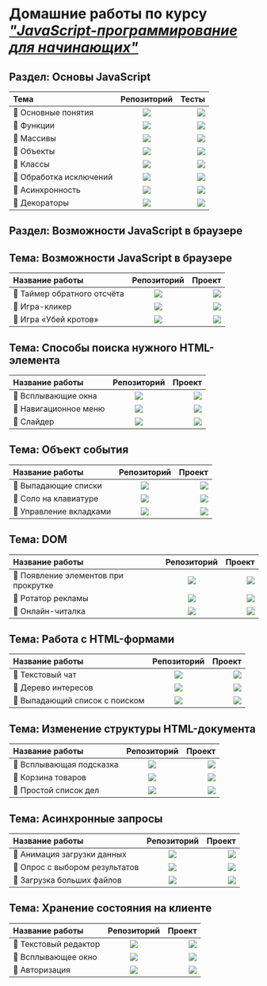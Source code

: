 # Домашние работы по курсу [***"JavaScript-программирование для начинающих"***](https://cat.2035.university/rall/course/18787/?project_id=48)

## Раздел: **Основы JavaScript**
| Тема      | Репозиторий | Тесты   |
| :---        |    :----:   |          ---: |
| 🌟 Основные понятия | <a href="https://github.com/alekseeva-t-v/bjs-2-homeworks/tree/bjs-53/1.base-concepts"><img src="https://img.shields.io/badge/GitHub-96dbf9?style=for-the-badge"/></a> | <a href="https://alekseeva-t-v.github.io/bjs-2-homeworks/1.base-concepts/"><img src="https://img.shields.io/badge/Demo-50b8e4?style=for-the-badge"/></a>  |
| 🌟 Функции | <a href="https://github.com/alekseeva-t-v/bjs-2-homeworks/tree/bjs-53/2.functions"><img src="https://img.shields.io/badge/GitHub-96dbf9?style=for-the-badge"/></a> | <a href="https://alekseeva-t-v.github.io/bjs-2-homeworks/2.functions/"><img src="https://img.shields.io/badge/Demo-50b8e4?style=for-the-badge"/></a>  |
| 🌟 Массивы | <a href="https://github.com/alekseeva-t-v/bjs-2-homeworks/tree/bjs-53/3.arrays"><img src="https://img.shields.io/badge/GitHub-96dbf9?style=for-the-badge"/></a> | <a href="https://alekseeva-t-v.github.io/bjs-2-homeworks/3.arrays/"><img src="https://img.shields.io/badge/Demo-50b8e4?style=for-the-badge"/></a>|
| 🌟 Объекты | <a href="https://github.com/alekseeva-t-v/bjs-2-homeworks/tree/bjs-53/4.objects"><img src="https://img.shields.io/badge/GitHub-96dbf9?style=for-the-badge"/></a> | <a href="https://alekseeva-t-v.github.io/bjs-2-homeworks/4.objects/"><img src="https://img.shields.io/badge/Demo-50b8e4?style=for-the-badge"/></a>|
| 🌟 Классы | <a href="https://github.com/alekseeva-t-v/bjs-2-homeworks/tree/bjs-53/5.classes"><img src="https://img.shields.io/badge/GitHub-96dbf9?style=for-the-badge"/></a> | <a href="https://alekseeva-t-v.github.io/bjs-2-homeworks/5.classes/"><img src="https://img.shields.io/badge/Demo-50b8e4?style=for-the-badge"/></a>|
| 🌟 Обработка исключений | <a href="https://github.com/alekseeva-t-v/bjs-2-homeworks/tree/bjs-53/6.exception-closure"><img src="https://img.shields.io/badge/GitHub-96dbf9?style=for-the-badge"/></a> | <a href="https://alekseeva-t-v.github.io/bjs-2-homeworks/6.exception-closure/"><img src="https://img.shields.io/badge/Demo-50b8e4?style=for-the-badge"/></a>|
| 🌟 Асинхронность | <a href="https://github.com/alekseeva-t-v/bjs-2-homeworks/tree/bjs-53/7.async"><img src="https://img.shields.io/badge/GitHub-96dbf9?style=for-the-badge"/></a> | <a href="https://alekseeva-t-v.github.io/bjs-2-homeworks/7.async/"><img src="https://img.shields.io/badge/Demo-50b8e4?style=for-the-badge"/></a>|
| 🌟 Декораторы | <a href="https://github.com/alekseeva-t-v/bjs-2-homeworks/tree/bjs-53/8.decorators"><img src="https://img.shields.io/badge/GitHub-96dbf9?style=for-the-badge"/></a> | <a href="https://alekseeva-t-v.github.io/bjs-2-homeworks/8.decorators/"><img src="https://img.shields.io/badge/Demo-50b8e4?style=for-the-badge"/></a>|

## Раздел: **Возможности JavaScript в браузере**

## Тема: Возможности JavaScript в браузере

| Название работы      | Репозиторий | Проект   |
| :---        |    :----:   |          ---: |
| 🌟 Таймер обратного отсчёта | <a href="https://github.com/alekseeva-t-v/bhj-homeworks/tree/master/js-features/countdown"><img src="https://img.shields.io/badge/GitHub-96dbf9?style=for-the-badge"/></a> | <a href="https://alekseeva-t-v.github.io/bhj-homeworks/js-features/countdown/task"><img src="https://img.shields.io/badge/Demo-50b8e4?style=for-the-badge"/></a>  |
| 🌟 Игра-кликер | <a href="https://github.com/alekseeva-t-v/bhj-homeworks/tree/master/js-features/cookie-clicker"><img src="https://img.shields.io/badge/GitHub-96dbf9?style=for-the-badge"/></a> | <a href="https://alekseeva-t-v.github.io/bhj-homeworks/js-features/countdown/task"><img src="https://img.shields.io/badge/Demo-50b8e4?style=for-the-badge"/></a>  |
| 🌟 Игра «Убей кротов» | <a href="https://github.com/alekseeva-t-v/bhj-homeworks/tree/master/js-features/mole-game"><img src="https://img.shields.io/badge/GitHub-96dbf9?style=for-the-badge"/></a> | <a href="https://alekseeva-t-v.github.io/bhj-homeworks/js-features/mole-game/task"><img src="https://img.shields.io/badge/Demo-50b8e4?style=for-the-badge"/></a>|

## Тема: Способы поиска нужного HTML-элемента

| Название работы      | Репозиторий | Проект   |
| :---        |    :----:   |          ---: |
| 🌟 Всплывающие окна | <a href="https://github.com/alekseeva-t-v/bhj-homeworks/tree/master/element-search/popups"><img src="https://img.shields.io/badge/GitHub-96dbf9?style=for-the-badge"/></a> | <a href="https://alekseeva-t-v.github.io/bhj-homeworks/element-search/popups/task"><img src="https://img.shields.io/badge/Demo-50b8e4?style=for-the-badge"/></a>  |
| 🌟 Навигационное меню | <a href="https://github.com/alekseeva-t-v/bhj-homeworks/tree/master/element-search/menu"><img src="https://img.shields.io/badge/GitHub-96dbf9?style=for-the-badge"/></a> | <a href="https://alekseeva-t-v.github.io/bhj-homeworks/element-search/menu/task"><img src="https://img.shields.io/badge/Demo-50b8e4?style=for-the-badge"/></a>  |
| 🌟 Слайдер | <a href="https://github.com/alekseeva-t-v/bhj-homeworks/tree/master/element-search/slider"><img src="https://img.shields.io/badge/GitHub-96dbf9?style=for-the-badge"/></a> | <a href="https://alekseeva-t-v.github.io/bhj-homeworks/element-search/slider/task"><img src="https://img.shields.io/badge/Demo-50b8e4?style=for-the-badge"/></a> |

## Тема: Объект события

| Название работы      | Репозиторий | Проект     |
| :---        |    :----:   |          ---: |
| 🌟 Выпадающие списки | <a href="https://github.com/alekseeva-t-v/bhj-homeworks/tree/master/event-object/dropdown"><img src="https://img.shields.io/badge/GitHub-96dbf9?style=for-the-badge"/></a> | <a href="https://alekseeva-t-v.github.io/bhj-homeworks/event-object/dropdown/task"><img src="https://img.shields.io/badge/Demo-50b8e4?style=for-the-badge"/></a> |
| 🌟 Соло на клавиатуре | <a href="https://github.com/alekseeva-t-v/bhj-homeworks/tree/master/event-object/keysolo"><img src="https://img.shields.io/badge/GitHub-96dbf9?style=for-the-badge"/></a> | <a href="https://alekseeva-t-v.github.io/bhj-homeworks/event-object/keysolo/task"><img src="https://img.shields.io/badge/Demo-50b8e4?style=for-the-badge"/></a> |
| 🌟 Управление вкладками | <a href="https://github.com/alekseeva-t-v/bhj-homeworks/tree/master/event-object/tabs"><img src="https://img.shields.io/badge/GitHub-96dbf9?style=for-the-badge"/></a> | <a href="https://alekseeva-t-v.github.io/bhj-homeworks/event-object/tabs/task"><img src="https://img.shields.io/badge/Demo-50b8e4?style=for-the-badge"/></a> |

## Тема: DOM

| Название работы      | Репозиторий | Проект     |
| :---        |    :----:   |          ---: |
| 🌟 Появление элементов при прокрутке | <a href="https://github.com/alekseeva-t-v/bhj-homeworks/tree/master/dom/reveal"><img src="https://img.shields.io/badge/GitHub-96dbf9?style=for-the-badge"/></a> | <a href="https://alekseeva-t-v.github.io/bhj-homeworks/dom/reveal/task"><img src="https://img.shields.io/badge/Demo-50b8e4?style=for-the-badge"/></a> |
| 🌟 Ротатор рекламы | <a href="https://github.com/alekseeva-t-v/bhj-homeworks/tree/master/dom/ads"><img src="https://img.shields.io/badge/GitHub-96dbf9?style=for-the-badge"/></a> | <a href="https://alekseeva-t-v.github.io/bhj-homeworks/dom/ads/task"><img src="https://img.shields.io/badge/Demo-50b8e4?style=for-the-badge"/></a> |
| 🌟 Онлайн-читалка | <a href="https://github.com/alekseeva-t-v/bhj-homeworks/tree/master/dom/book-reader"><img src="https://img.shields.io/badge/GitHub-96dbf9?style=for-the-badge"/></a> | <a href="https://alekseeva-t-v.github.io/bhj-homeworks/dom/book-reader/task"><img src="https://img.shields.io/badge/Demo-50b8e4?style=for-the-badge"/></a>

## Тема: Работа с HTML-формами

| Название работы      | Репозиторий | Проект     |
| :---        |    :----:   |          ---: |
| 🌟 Текстовый чат | <a href="https://github.com/alekseeva-t-v/bhj-homeworks/tree/master/html-forms/chat"><img src="https://img.shields.io/badge/GitHub-96dbf9?style=for-the-badge"/></a> | <a href="https://alekseeva-t-v.github.io/bhj-homeworks/html-forms/chat/task"><img src="https://img.shields.io/badge/Demo-50b8e4?style=for-the-badge"/></a> |
| 🌟 Дерево интересов | <a href="https://github.com/alekseeva-t-v/bhj-homeworks/tree/master/html-forms/interests"><img src="https://img.shields.io/badge/GitHub-96dbf9?style=for-the-badge"/></a> | <a href="https://alekseeva-t-v.github.io/bhj-homeworks/html-forms/interests/task"><img src="https://img.shields.io/badge/Demo-50b8e4?style=for-the-badge"/></a> |
| 🌟 Выпадающий список с поиском| <a href="https://github.com/alekseeva-t-v/bhj-homeworks/tree/master/html-forms/autocomplete"><img src="https://img.shields.io/badge/GitHub-96dbf9?style=for-the-badge"/></a> | <a href="https://alekseeva-t-v.github.io/bhj-homeworks/html-forms/autocomplete/task"><img src="https://img.shields.io/badge/Demo-50b8e4?style=for-the-badge"/></a>

## Тема: Изменение структуры HTML-документа

| Название работы      | Репозиторий | Проект     |
| :---        |    :----:   |          ---: |
| 🌟 Всплывающая подсказка | <a href="https://github.com/alekseeva-t-v/bhj-homeworks/tree/master/document-structure/tooltip"><img src="https://img.shields.io/badge/GitHub-96dbf9?style=for-the-badge"/></a> | <a href="https://alekseeva-t-v.github.io/bhj-homeworks/document-structure/tooltip/task"><img src="https://img.shields.io/badge/Demo-50b8e4?style=for-the-badge"/></a> |
| 🌟 Корзина товаров | <a href="https://github.com/alekseeva-t-v/bhj-homeworks/tree/master/document-structure/cart"><img src="https://img.shields.io/badge/GitHub-96dbf9?style=for-the-badge"/></a> | <a href="https://alekseeva-t-v.github.io/bhj-homeworks/document-structure/cart/task"><img src="https://img.shields.io/badge/Demo-50b8e4?style=for-the-badge"/></a> |
| 🌟 Простой список дел | <a href="https://github.com/alekseeva-t-v/bhj-homeworks/tree/master/document-structure/todo"><img src="https://img.shields.io/badge/GitHub-96dbf9?style=for-the-badge"/></a> | <a href="https://alekseeva-t-v.github.io/bhj-homeworks/document-structure/todo/task"><img src="https://img.shields.io/badge/Demo-50b8e4?style=for-the-badge"/></a>

## Тема: Асинхронные запросы

| Название работы      | Репозиторий | Проект     |
| :---        |    :----:   |          ---: |
| 🌟 Анимация загрузки данных | <a href="https://github.com/alekseeva-t-v/bhj-homeworks/tree/master/async-requests/preloader"><img src="https://img.shields.io/badge/GitHub-96dbf9?style=for-the-badge"/></a> | <a href="https://alekseeva-t-v.github.io/bhj-homeworks/async-requests/preloader/task"><img src="https://img.shields.io/badge/Demo-50b8e4?style=for-the-badge"/></a> |
| 🌟 Опрос с выбором результатов | <a href="https://github.com/alekseeva-t-v/bhj-homeworks/tree/master/async-requests/poll"><img src="https://img.shields.io/badge/GitHub-96dbf9?style=for-the-badge"/></a> | <a href="https://alekseeva-t-v.github.io/bhj-homeworks/async-requests/poll/task"><img src="https://img.shields.io/badge/Demo-50b8e4?style=for-the-badge"/></a> |
| 🌟 Загрузка больших файлов | <a href="https://github.com/alekseeva-t-v/bhj-homeworks/tree/master/async-requests/progressbar"><img src="https://img.shields.io/badge/GitHub-96dbf9?style=for-the-badge"/></a> | <a href="https://alekseeva-t-v.github.io/bhj-homeworks/async-requests/progressbar/task"><img src="https://img.shields.io/badge/Demo-50b8e4?style=for-the-badge"/></a> |

## Тема: Хранение состояния на клиенте

| Название работы      | Репозиторий | Проект     |
| :---        |    :----:   |          ---: |
| 🌟 Текстовый редактор | <a href="https://github.com/alekseeva-t-v/bhj-homeworks/tree/master/client-state/text-editor"><img src="https://img.shields.io/badge/GitHub-96dbf9?style=for-the-badge"/></a> | <a href="https://alekseeva-t-v.github.io/bhj-homeworks/client-state/text-editor/task"><img src="https://img.shields.io/badge/Demo-50b8e4?style=for-the-badge"/></a> |
| 🌟 Всплывающее окно | <a href="https://github.com/alekseeva-t-v/bhj-homeworks/tree/master/client-state/popup"><img src="https://img.shields.io/badge/GitHub-96dbf9?style=for-the-badge"/></a> | <a href="https://alekseeva-t-v.github.io/bhj-homeworks/client-state/popup/task"><img src="https://img.shields.io/badge/Demo-50b8e4?style=for-the-badge"/></a> |
| 🌟 Авторизация | <a href="https://github.com/alekseeva-t-v/bhj-homeworks/tree/master/client-state/auth"><img src="https://img.shields.io/badge/GitHub-96dbf9?style=for-the-badge"/></a> | <a href="https://alekseeva-t-v.github.io/bhj-homeworks/client-state/auth/task"><img src="https://img.shields.io/badge/Demo-50b8e4?style=for-the-badge"/></a>


